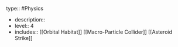 type:: #Physics

- description::
- level:: 4
- includes:: [[Orbital Habitat]] [[Macro-Particle Collider]] [[Asteroid Strike]]